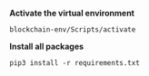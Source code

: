 **Activate the virtual environment**
```
blockchain-env/Scripts/activate
```

**Install all packages**
```
pip3 install -r requirements.txt
```
